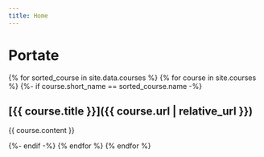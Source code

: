 ```yaml
---
title: Home
---
```


# Portate

{% for sorted_course in site.data.courses %}
{% for course in site.courses %}
{%- if course.short_name == sorted_course.name -%}

## [{{ course.title }}]({{ course.url | relative_url }})

{{ course.content }}

{%- endif -%}
{% endfor %}
{% endfor %}
